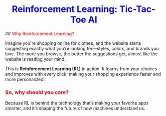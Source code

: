<h1 align="center" style="color:blue; font-weight:bold;">Reinforcement Learning: Tic-Tac-Toe AI</h1>
## <span style="color:red">Why Reinforcement Learning?</span>

Imagine you're shopping online for clothes, and the website starts suggesting exactly what you’re looking for—styles, colors, and brands you love. The more you browse, the better the suggestions get, almost like the website is reading your mind.

This is **Reinforcement Learning (RL)** in action. It learns from your choices and improves with every click, making your shopping experience faster and more personalized.

### <span style="color:red">So, why should you care?</span>

Because RL is behind the technology that’s making your favorite apps smarter, and it’s shaping the future of how machines understand us.


